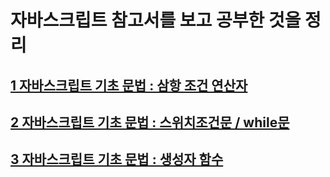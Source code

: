 # 자바스크립트 참고서를 보고 공부한 것을 정리


## [1 자바스크립트 기초 문법 : 삼항 조건 연산자](https://repl.it/@victoryjkkim92/day1)

## [2 자바스크립트 기초 문법 : 스위치조건문 / while문](https://repl.it/@victoryjkkim92/Day2switch)

## [3 자바스크립트 기초 문법 : 생성자 함수](https://repl.it/@victoryjkkim92/Constructor-Function)
